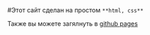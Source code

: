 #Этот сайт сделан на простом `**html, css**` 

Также вы можете загялнуть в [github pages](https://akkunov.github.io/leslesVpn/)
